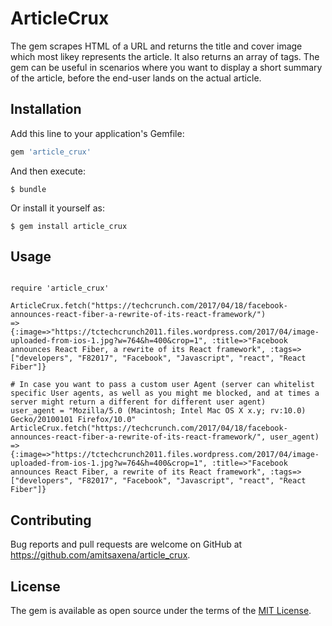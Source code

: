 # ArticleCrux

The gem scrapes HTML of a URL and returns the title and cover image which most likey represents the article. It also returns an array of tags. The gem can be useful in scenarios where you want to display a short summary of the article, before the end-user lands on the actual article. 

## Installation

Add this line to your application's Gemfile:

```ruby
gem 'article_crux'
```

And then execute:

    $ bundle

Or install it yourself as:

    $ gem install article_crux

## Usage
<pre lang="ruby"><code>
require 'article_crux'

ArticleCrux.fetch("https://techcrunch.com/2017/04/18/facebook-announces-react-fiber-a-rewrite-of-its-react-framework/")
=> {:image=>"https://tctechcrunch2011.files.wordpress.com/2017/04/image-uploaded-from-ios-1.jpg?w=764&h=400&crop=1", :title=>"Facebook announces React Fiber, a rewrite of its React framework", :tags=>["developers", "F82017", "Facebook", "Javascript", "react", "React Fiber"]}

# In case you want to pass a custom user Agent (server can whitelist specific User agents, as well as you might me blocked, and at times a server might return a different for different user agent)
user_agent = "Mozilla/5.0 (Macintosh; Intel Mac OS X x.y; rv:10.0) Gecko/20100101 Firefox/10.0"
ArticleCrux.fetch("https://techcrunch.com/2017/04/18/facebook-announces-react-fiber-a-rewrite-of-its-react-framework/", user_agent)
=> {:image=>"https://tctechcrunch2011.files.wordpress.com/2017/04/image-uploaded-from-ios-1.jpg?w=764&h=400&crop=1", :title=>"Facebook announces React Fiber, a rewrite of its React framework", :tags=>["developers", "F82017", "Facebook", "Javascript", "react", "React Fiber"]}
</code></pre>

## Contributing

Bug reports and pull requests are welcome on GitHub at https://github.com/amitsaxena/article_crux.


## License

The gem is available as open source under the terms of the [MIT License](http://opensource.org/licenses/MIT).


